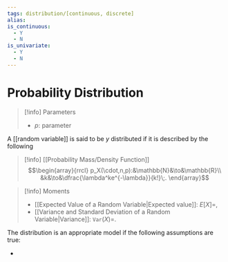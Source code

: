 ```yaml
---
tags: distribution/[continuous, discrete]
alias: 
is_continuous:
  - Y
  - N
is_univariate:
  - Y
  - N
---
```


# Probability Distribution

> [!info] Parameters
> - $p$: parameter

A [[random variable]] is said to be _y_ distributed if it is described by the following

> [!info] [[Probability Mass/Density Function]]
> $$\begin{array}{rrcl}
> p_X(\cdot,n,p):&\mathbb{N}&\to&\mathbb{R}\\
> &k&\to&\dfrac{\lambda^ke^{-\lambda}}{k!}\;.
> \end{array}$$

> [!info] Moments
> - [[Expected Value of a Random Variable|Expected value]]: $E[X]=$,
> - [[Variance and Standard Deviation of a Random Variable|Variance]]: $\texttt{Var}(X)=$.

The distribution is an appropriate model if the following assumptions are true:

- 